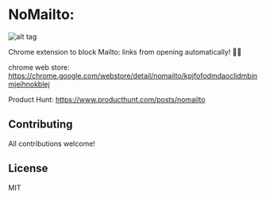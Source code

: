 # NoMailto:

![alt tag](https://github.com/mattcdowning/nomailto/blob/master/icon128.png)

Chrome extension to block Mailto: links from opening automatically! 🙅📧

chrome web store: https://chrome.google.com/webstore/detail/nomailto/kpjfofodmdaoclidmbinmjeihnokblej

Product Hunt: https://www.producthunt.com/posts/nomailto

## Contributing

All contributions welcome!

## License

MIT
